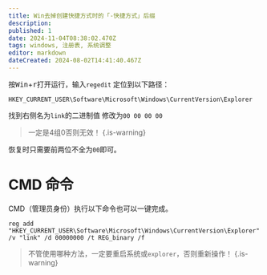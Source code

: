 ```yaml
---
title: Win去掉创建快捷方式时的「-快捷方式」后缀
description: 
published: 1
date: 2024-11-04T08:38:02.470Z
tags: windows, 注册表, 系统调整
editor: markdown
dateCreated: 2024-08-02T14:41:40.467Z
---
```


按<kbd>Win</kbd>+<kbd>r</kbd>打开运行，输入`regedit`
定位到以下路径：

```batch
HKEY_CURRENT_USER\Software\Microsoft\Windows\CurrentVersion\Explorer
```

找到右侧名为`link`的二进制值
修改为`00 00 00 00`

> 一定是4组0否则无效！
{.is-warning}

恢复时只需要前两位不全为`00`即可。

# CMD 命令

CMD（管理员身份）执行以下命令也可以一键完成。

```batch
reg add "HKEY_CURRENT_USER\Software\Microsoft\Windows\CurrentVersion\Explorer" /v "link" /d 00000000 /t REG_binary /f
```

> 不管使用哪种方法，一定要重启系统或`explorer`，否则重新操作！
{.is-warning}